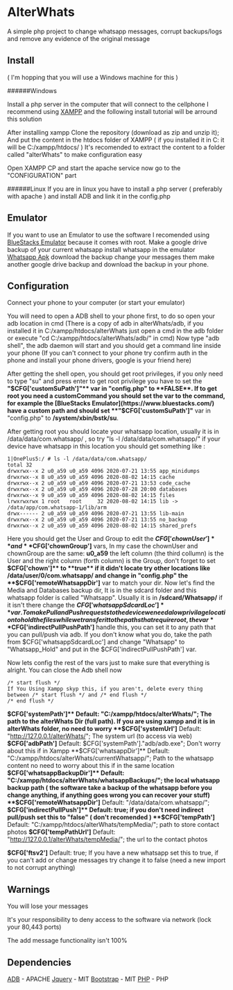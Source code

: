 # AlterWhats
A simple php project to change whatsapp messages, corrupt backups/logs and remove any evidence of the original message

## Install

( I'm hopping that you will use a Windows machine for this )

######Windows

Install a php server in the computer that will connect to the cellphone 
I recommend using [XAMPP](https://www.apachefriends.org/download.html) and the following install tutorial will be arround this solution

After installing xampp Clone the repository (download as zip and unzip it);
And put the content in the htdocs folder of XAMPP ( if you installed it in C: it will be C:/xampp/htdocs/ )
It's recomended to extract the content to a folder called "alterWhats" to make configuration easy

Open XAMPP CP and start the apache service now go to the "CONFIGURATION" part

######Linux
If you are in linux you have to install a php server ( preferably with apache ) and install ADB and link it in the config.php

## Emulator
If you want to use an Emulator to use the software I recomended using [BlueStacks Emulator](https://www.bluestacks.com/) because it comes with root.
Make a google drive backup of your current whatsapp install whatsapp in the emulator [Whatsapp Apk](https://www.whatsapp.com/android/) download the backup change your messages them make another google drive backup and download the backup in your phone.

## Configuration
Connect your phone to your computer (or start your emulator)

You will need to open a ADB shell to your phone first, to do so open your adb location in cmd (There is a copy of adb in alterWhats/adb, if you installed it in C:/xampp/htdocs/alterWhats just open a cmd in the adb folder or execute "cd C:/xampp/htdocs/alterWhats/adb/" in cmd)
Now type "adb shell", the adb daemon will start and you should get a command line inside your phone (If you can't connect to your phone try confirm auth in the phone and install your phone drivers, google is your friend here)

After getting the shell open, you should get root privileges, if you only need to type "su" and press enter to get root privilege you have to set the **"$CFG['customSuPath']"** var in "config.php" to **FALSE**.
If to get root you need a customCommand you should set the var to the command, for example the [BlueStacks Emulator](https://www.bluestacks.com/) have a custom path and should set **"$CFG['customSuPath']"** var in "config.php" to **/system/xbin/bstk/su**.

After getting root you should locate your whatsapp location, usually it is in /data/data/com.whatsapp/ , so try "ls -l /data/data/com.whatsapp/" if your device have whatsapp in this location you should get something like :
```
1|OnePlus5:/ # ls -l /data/data/com.whatsapp/
total 32
drwxrwx--x 2 u0_a59 u0_a59 4096 2020-07-21 13:55 app_minidumps
drwxrwx--x 8 u0_a59 u0_a59 4096 2020-08-02 14:15 cache
drwxrwx--x 2 u0_a59 u0_a59 4096 2020-07-21 13:53 code_cache
drwxrwx--x 2 u0_a59 u0_a59 4096 2020-07-28 20:00 databases
drwxrwx--x 9 u0_a59 u0_a59 4096 2020-08-02 14:15 files
lrwxrwxrwx 1 root   root     32 2020-08-02 14:15 lib -> /data/app/com.whatsapp-1/lib/arm
drwx------ 2 u0_a59 u0_a59 4096 2020-07-21 13:55 lib-main
drwxrwx--x 2 u0_a59 u0_a59 4096 2020-07-21 13:55 no_backup
drwxrwx--x 2 u0_a59 u0_a59 4096 2020-08-02 14:15 shared_prefs
```
Here you should get the User and Group to edit the **$CFG['chownUser']** and **$CFG['chownGroup']** vars, In my case the chownUser and chownGroup are the same: **u0_a59** the left column (the third collumn) is the User and the right column (forth column) is the Group, don't forget to set **$CFG['chown']** to **true**
if it didn't locate try other locations like /data/user/0/com.whatsapp/ and change in "config.php" the **$CFG['remoteWhatsappDir']** var to match your dir.
Now let's find the Media and Databases backup dir, It is in the sdcard folder and this whatsapp folder is called "Whatsapp". Usually it is in **/sdcard/Whatsapp/** if it isn't there change the **$CFG['whatsappSdcardLoc']** var.
To make Pull and Push requests to the device we need a low privilage location to hold the files while we transfer it to the paths that require root, the var **$CFG['indirectPullPushPath']** handle this, you can set it to any path that you can pull/push via adb. If you don't know what you do, take the path from $CFG\['whatsappSdcardLoc'\] and change "Whatsapp" to "Whatsapp_Hold" and put in the $CFG\['indirectPullPushPath'\] var.

Now lets config the rest of the vars just to make sure that everything is alright. You can close the Adb shell now

```
/* start flush */
If You Using Xampp skyp this, if you aren't, delete every thing between /* start flush */ and /* end flush */
/* end flush */
```

**$CFG['systemPath']** Default: "C:/xampp/htdocs/alterWhats/"; The path to the alterWhats Dir (full path). If you are using xampp and it is in alterWhats folder, no need to worry 
**$CFG['systemUrl']** Default: "http://127.0.0.1/alterWhats/";  The system url (to access via web) 
**$CFG['adbPath']** Default: $CFG['systemPath']."adb/adb.exe";  Don't worry about this if in Xampp
**$CFG['whatsappDir']** Default: "C:/xampp/htdocs/alterWhats/currentWhatsapp/"; Path to the whatsapp content no need to worry about this if in the same location
**$CFG['whatsappBackupDir']** Default: "C:/xampp/htdocs/alterWhats/whatsappBackups/"; the local whatsapp backup path ( the software take a backup of the whatsapp before you change anything, if anything goes wrong you can recover your stuff)
**$CFG['remoteWhatsappDir']** Default: "/data/data/com.whatsapp/"; 
**$CFG['indirectPullPush']** Default: true; if you don't need indirect pull/push set this to "false" ( don't recomended )
**$CFG['tempPath']** Default: "C:/xampp/htdocs/alterWhats/tempMedia/"; path to store contact photos
**$CFG['tempPathUrl']** Default: "http://127.0.0.1/alterWhats/tempMedia/"; the url to the contact photos

**$CFG['ftsv2']** Default: true; If you have a new whatsapp set this to true, if you can't add or change messages try change it to false (need a new import to not corrupt anything)



## Warnings
You will lose your messages

It's your responsibility to deny access to the software via network (lock your 80,443 ports)

The add message functionality isn't 100%

## Dependencies 
[ADB](https://developer.android.com/studio/terms) - APACHE
[Jquery](https://jquery.org/license/) - MIT
[Bootstrap](https://getbootstrap.com/docs/4.0/about/license/) - MIT
[PHP](https://www.php.net/license/) - PHP